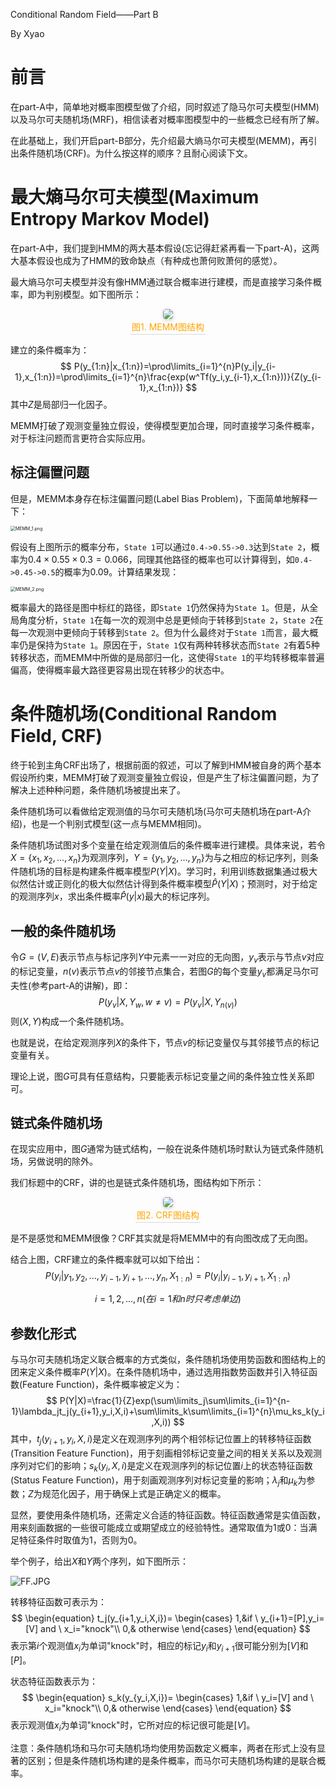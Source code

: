 Conditional Random Field——Part B

By Xyao

# 前言

在part-A中，简单地对概率图模型做了介绍，同时叙述了隐马尔可夫模型(HMM)以及马尔可夫随机场(MRF)，相信读者对概率图模型中的一些概念已经有所了解。

在此基础上，我们开启part-B部分，先介绍最大熵马尔可夫模型(MEMM)，再引出条件随机场(CRF)。为什么按这样的顺序？且耐心阅读下文。

# 最大熵马尔可夫模型(Maximum Entropy Markov Model)

在part-A中，我们提到HMM的两大基本假设(忘记得赶紧再看一下part-A)，这两大基本假设也成为了HMM的致命缺点（有种成也萧何败萧何的感觉）。

最大熵马尔可夫模型并没有像HMM通过联合概率进行建模，而是直接学习条件概率，即为判别模型。如下图所示：

<center>
    <img style="border-radius: 0.3125em;
    box-shadow: 0 2px 4px 0 rgba(34,36,38,.12),0 2px 10px 0 rgba(34,36,38,.08);" 
    src="https://i.loli.net/2020/04/30/ZiuOsCceYTFqtMd.png">
    <br>
    <div style="color:orange; border-bottom: 1px solid #d9d9d9;
    display: inline-block;
    padding: 2px;">图1. MEMM图结构</div>
</center>

建立的条件概率为：
$$
P(y_{1:n}|x_{1:n})=\prod\limits_{i=1}^{n}P(y_i|y_{i-1},x_{1:n})=\prod\limits_{i=1}^{n}\frac{exp(w^Tf(y_i,y_{i-1},x_{1:n}))}{Z(y_{i-1},x_{1:n})}
$$
其中$Z$是局部归一化因子。

MEMM打破了观测变量独立假设，使得模型更加合理，同时直接学习条件概率，对于标注问题而言更符合实际应用。

## 标注偏置问题

但是，MEMM本身存在标注偏置问题(Label Bias Problem)，下面简单地解释一下：

<img src="https://i.loli.net/2020/04/30/BWGgKxEvRr7JUjs.png" alt="MEMM_1.png" style="zoom:50%;" />

假设有上图所示的概率分布，`State 1`可以通过`0.4->0.55->0.3`达到`State 2`，概率为$0.4\times 0.55\times 0.3=0.066$，同理其他路径的概率也可以计算得到，如`0.4->0.45->0.5`的概率为0.09。计算结果发现：

<img src="https://i.loli.net/2020/04/30/OU5QPJo4bhXcA6f.png" alt="MEMM_2.png" style="zoom:50%;" />

概率最大的路径是图中标红的路径，即`State 1`仍然保持为`State 1`。但是，从全局角度分析，`State 1`在每一次的观测中总是更倾向于转移到`State 2`，`State 2`在每一次观测中更倾向于转移到`State 2`。但为什么最终对于`State 1`而言，最大概率仍是保持为`State 1`。原因在于，`State 1`仅有两种转移状态而`State 2`有着5种转移状态，而MEMM中所做的是局部归一化，这使得`State 1`的平均转移概率普遍偏高，使得概率最大路径更容易出现在转移少的状态中。

# 条件随机场(Conditional Random Field, CRF)

终于轮到主角CRF出场了，根据前面的叙述，可以了解到HMM被自身的两个基本假设所约束，MEMM打破了观测变量独立假设，但是产生了标注偏置问题，为了解决上述种种问题，条件随机场被提出来了。

条件随机场可以看做给定观测值的马尔可夫随机场(马尔可夫随机场在part-A介绍)，也是一个判别式模型(这一点与MEMM相同)。

条件随机场试图对多个变量在给定观测值后的条件概率进行建模。具体来说，若令$X=\left\{x_1,x_2,...,x_n\right\}$为观测序列，$Y=\left\{y_1,y_2,...,y_n\right\}$为与之相应的标记序列，则条件随机场的目标是构建条件概率模型$P(Y|X)$。学习时，利用训练数据集通过极大似然估计或正则化的极大似然估计得到条件概率模型$\hat P(Y|X)$；预测时，对于给定的观测序列$x$，求出条件概率$\hat P(y|x)$最大的标记序列。

## 一般的条件随机场

令$G=(V,E)$表示节点与标记序列$Y$中元素一一对应的无向图，$y_v$表示与节点$v$对应的标记变量，$n(v)$表示节点$v$的邻接节点集合，若图$G$的每个变量$y_v$都满足马尔可夫性(参考part-A的讲解)，即：
$$
P(y_v|X,Y_w,w\ne v)=P(y_v|X,Y_{n(v)})
$$
则$(X,Y)$构成一个条件随机场。

也就是说，在给定观测序列$X$的条件下，节点$v$的标记变量仅与其邻接节点的标记变量有关。

理论上说，图$G$可具有任意结构，只要能表示标记变量之间的条件独立性关系即可。

## 链式条件随机场

在现实应用中，图$G$通常为链式结构，一般在说条件随机场时默认为链式条件随机场，另做说明的除外。

我们标题中的CRF，讲的也是链式条件随机场，图结构如下所示：

<center>
    <img style="border-radius: 0.3125em;
    box-shadow: 0 2px 4px 0 rgba(34,36,38,.12),0 2px 10px 0 rgba(34,36,38,.08);" 
    src="https://i.loli.net/2020/04/30/rnejLd8Bio4gYa6.jpg">
    <br>
    <div style="color:orange; border-bottom: 1px solid #d9d9d9;
    display: inline-block;
    padding: 2px;">图2. CRF图结构</div>
</center>

是不是感觉和MEMM很像？CRF其实就是将MEMM中的有向图改成了无向图。

结合上图，CRF建立的条件概率就可以如下给出：
$$
P(y_i|y_1,y_2,...,y_{i-1},y_{i+1},...,y_n,X_{1:n})=P(y_i|y_{i-1},y_{i+1},X_{1:n})
$$

$$
i=1,2,...,n(在i=1和n时只考虑单边)
$$

## 参数化形式

与马尔可夫随机场定义联合概率的方式类似，条件随机场使用势函数和图结构上的团来定义条件概率$P(Y|X)$。在条件随机场中，通过选用指数势函数并引入特征函数(Feature Function)，条件概率被定义为：
$$
P(Y|X)=\frac{1}{Z}exp(\sum\limits_j\sum\limits_{i=1}^{n-1}\lambda_jt_j(y_{i+1},y_i,X,i)+\sum\limits_k\sum\limits_{i=1}^{n}\mu_ks_k(y_i,X,i))
$$
其中，$t_j(y_{i+1},y_i,X,i)$是定义在观测序列的两个相邻标记位置上的转移特征函数(Transition Feature Function)，用于刻画相邻标记变量之间的相关关系以及观测序列对它们的影响；$s_k(y_i,X,i)$是定义在观测序列的标记位置$i$上的状态特征函数(Status Feature Function)，用于刻画观测序列对标记变量的影响；$\lambda_j$和$\mu_k$为参数；$Z$为规范化因子，用于确保上式是正确定义的概率。

显然，要使用条件随机场，还需定义合适的特征函数。特征函数通常是实值函数，用来刻画数据的一些很可能成立或期望成立的经验特性。通常取值为1或0：当满足特征条件时取值为1，否则为0。

举个例子，给出$X$和$Y$两个序列，如下图所示：

![FF.JPG](https://i.loli.net/2020/04/30/4pA3LUqn5Ta8SzY.jpg)

转移特征函数可表示为：
$$
\begin{equation}
t_j(y_{i+1,y_i,X,i})=
\begin{cases}
1,&if \ y_{i+1}=[P],y_i=[V] and \ x_i="knock"\\
0,& otherwise
\end{cases}
\end{equation}
$$
表示第$i$个观测值$x_i$为单词"knock"时，相应的标记$y_i$和$y_{i+1}$很可能分别为$[V]$和$[P]$。

状态特征函数表示为：
$$
\begin{equation}
s_k(y_{y_i,X,i})=
\begin{cases}
1,&if \ y_i=[V] and \ x_i="knock"\\
0,& otherwise
\end{cases}
\end{equation}
$$
表示观测值$x_i$为单词"knock"时，它所对应的标记很可能是$[V]$。

注意：条件随机场和马尔可夫随机场均使用势函数定义概率，两者在形式上没有显著的区别；但是条件随机场构建的是条件概率，而马尔可夫随机场构建的是联合概率。